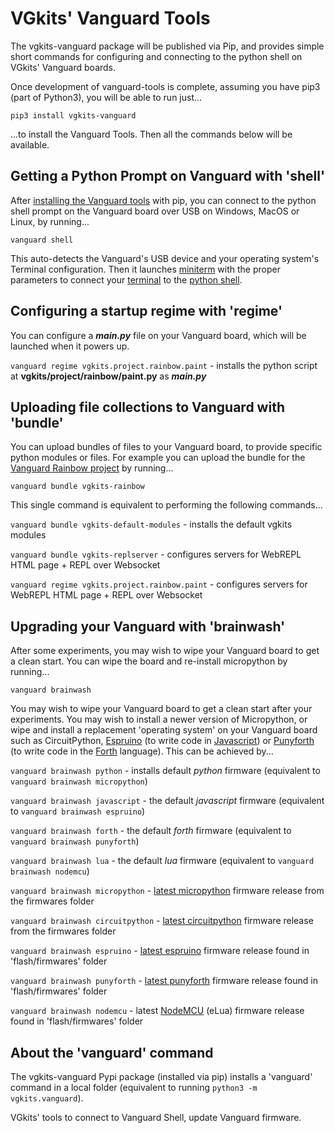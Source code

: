 # VGkits' Vanguard Tools

The vgkits-vanguard package will be published via Pip, and provides simple short commands for configuring and connecting to the python shell on VGkits' Vanguard boards.

Once development of vanguard-tools is complete, assuming you have pip3 (part of Python3), you will be able to run just...

```
pip3 install vgkits-vanguard
```

...to install the Vanguard Tools. Then all the commands below will be available.

## Getting a Python Prompt on Vanguard with 'shell'

After [installing the Vanguard tools](https://vgkits.org/blog/vanguard-tools-howto/) with pip, you can connect to the python shell prompt on the Vanguard board over USB on Windows, MacOS or Linux, by running...

```
vanguard shell
```

This auto-detects the Vanguard's USB device and your operating system's Terminal configuration. Then it launches [miniterm](http://pyserial.readthedocs.io/en/latest/tools.html#module-serial.tools.miniterm) with the proper parameters to connect your [terminal](https://vgkits.org/blog/what-is-a-terminal/) to the [python shell](https://vgkits.org/blog/what-is-the-python-shell/).

## Configuring a startup regime with 'regime'

You can configure a ***main.py*** file on your Vanguard board, which will be launched when it powers up. 

`vanguard regime vgkits.project.rainbow.paint` - installs the python script at **vgkits/project/rainbow/paint.py** as ***main.py***


## Uploading file collections to Vanguard with 'bundle'

You can upload bundles of files to your Vanguard board, to provide specific python modules or files. For example you can upload the bundle for the [Vanguard Rainbow project](https://vgkits.org/blog/projects/rainbow/) by running...

```
vanguard bundle vgkits-rainbow
```

This single command is equivalent to performing the following commands...

`vanguard bundle vgkits-default-modules` - installs the default vgkits modules

`vanguard bundle vgkits-replserver` - configures servers for WebREPL HTML page + REPL over Websocket

`vanguard regime vgkits.project.rainbow.paint` - configures servers for WebREPL HTML page + REPL over Websocket

## Upgrading your Vanguard with 'brainwash'

After some experiments, you may wish to wipe your Vanguard board to get a clean start. You can wipe the board and re-install micropython by running...

```
vanguard brainwash
```

You may wish to wipe your Vanguard board to get a clean start after your experiments. You may wish to install a newer version of Micropython, or  wipe and install a replacement 'operating system' on your Vanguard board such as CircuitPython, [Espruino](http://www.espruino.com/EspruinoESP8266) (to write code in [Javascript](https://en.wikipedia.org/wiki/JavaScript)) or [Punyforth](https://github.com/zeroflag/punyforth) (to write code in the [Forth](https://en.wikipedia.org/wiki/Forth_(programming_language)) language). This can be achieved by...

`vanguard brainwash python` - installs default _python_ firmware (equivalent to `vanguard brainwash micropython`)

`vanguard brainwash javascript` - the default _javascript_ firmware (equivalent to `vanguard brainwash espruino`)

`vanguard brainwash forth` - the default _forth_ firmware (equivalent to `vanguard brainwash punyforth`)

`vanguard brainwash lua` - the default _lua_ firmware (equivalent to `vanguard brainwash nodemcu`)

`vanguard brainwash micropython` - [latest micropython](https://micropython.org/download#esp8266) firmware release from the firmwares folder

`vanguard brainwash circuitpython` - [latest circuitpython](https://github.com/adafruit/circuitpython/releases/latest) firmware release from the firmwares folder

`vanguard brainwash espruino` - [latest espruino](https://www.espruino.com/binaries/) firmware release found in 'flash/firmwares' folder

`vanguard brainwash punyforth` - [latest punyforth](https://github.com/zeroflag/punyforth/tree/master/arch/esp8266/bin) firmware release found in 'flash/firmwares' folder

`vanguard brainwash nodemcu` - latest [NodeMCU](https://github.com/nodemcu/nodemcu-firmware) (eLua) firmware release found in 'flash/firmwares' folder

## About the 'vanguard' command

The vgkits-vanguard Pypi package (installed via pip) installs a 'vanguard' command in a local folder (equivalent to running `python3 -m vgkits.vanguard`).

VGkits' tools to connect to Vanguard Shell, update Vanguard firmware.
